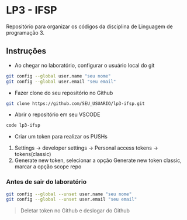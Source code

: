 # LP3 - IFSP

Repositório para organizar os códigos da disciplina de Linguagem de programação 3.

## Instruções

- Ao chegar no laboratório, configurar o usuário local do git

```bash
git config --global user.name "seu nome"
git config --global user.email "seu email"
```
- Fazer clone do seu repositório no Github
```bash
git clone https://github.com/SEU_USUARIO/lp3-ifsp.git
```

- Abrir o repositório em seu VSCODE
```bash
code lp3-ifsp
```

- Criar um token para realizar os PUSHs
1. Settings -> developer settings -> Personal access tokens -> tokens(classic)
2. Generate new token, selecionar a opção Generate new token classic, marcar a opção scope repo


### Antes de sair do laboratório
```bash
git config --global --unset user.name "seu nome"
git config --global --unset user.email "seu email"
```

>Deletar token no Github
> e deslogar do Github